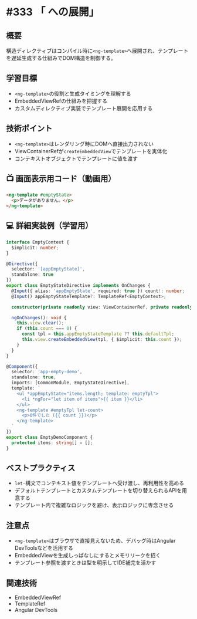 # #333 「<ng-template> への展開」

## 概要
構造ディレクティブはコンパイル時に`<ng-template>`へ展開され、テンプレートを遅延生成する仕組みでDOM構造を制御する。

## 学習目標
- `<ng-template>`の役割と生成タイミングを理解する
- EmbeddedViewRefの仕組みを把握する
- カスタムディレクティブ実装でテンプレート展開を応用する

## 技術ポイント
- `<ng-template>`はレンダリング時にDOMへ直接出力されない
- ViewContainerRefが`createEmbeddedView`でテンプレートを実体化
- コンテキストオブジェクトでテンプレートに値を渡す

## 📺 画面表示用コード（動画用）
```html
<ng-template #emptyState>
  <p>データがありません。</p>
</ng-template>
```

## 💻 詳細実装例（学習用）
```typescript
interface EmptyContext {
  $implicit: number;
}

@Directive({
  selector: '[appEmptyState]',
  standalone: true
})
export class EmptyStateDirective implements OnChanges {
  @Input({ alias: 'appEmptyState', required: true }) count!: number;
  @Input() appEmptyStateTemplate?: TemplateRef<EmptyContext>;

  constructor(private readonly view: ViewContainerRef, private readonly defaultTpl: TemplateRef<EmptyContext>) {}

  ngOnChanges(): void {
    this.view.clear();
    if (this.count === 0) {
      const tpl = this.appEmptyStateTemplate ?? this.defaultTpl;
      this.view.createEmbeddedView(tpl, { $implicit: this.count });
    }
  }
}

@Component({
  selector: 'app-empty-demo',
  standalone: true,
  imports: [CommonModule, EmptyStateDirective],
  template: `
    <ul *appEmptyState="items.length; template: emptyTpl">
      <li *ngFor="let item of items">{{ item }}</li>
    </ul>
    <ng-template #emptyTpl let-count>
      <p>0件でした ({{ count }})</p>
    </ng-template>
  `
})
export class EmptyDemoComponent {
  protected items: string[] = [];
}
```

## ベストプラクティス
- `let-`構文でコンテキスト値をテンプレートへ受け渡し、再利用性を高める
- デフォルトテンプレートとカスタムテンプレートを切り替えられるAPIを用意する
- テンプレート内で複雑なロジックを避け、表示ロジックに専念させる

## 注意点
- `<ng-template>`はブラウザで直接見えないため、デバッグ時はAngular DevToolsなどを活用する
- EmbeddedViewを生成しっぱなしにするとメモリリークを招く
- テンプレート参照を渡すときは型を明示してIDE補完を活かす

## 関連技術
- EmbeddedViewRef
- TemplateRef
- Angular DevTools
